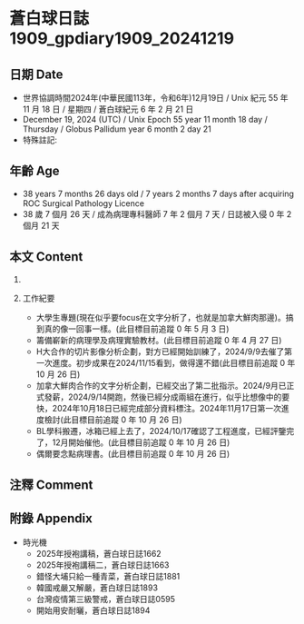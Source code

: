[_metadata_:encoding]: - "utf-8"
[_metadata_:language]: - "zh-Hant-TW"
[_metadata_:fileformat]: - "markdown"
[_metadata_:MIME_type]: - "text/plain"
[_metadata_:markdown_version]: - "commonmark version 0.30"
[_metadata_:markdown_spec]: - "https://spec.commonmark.org/0.30/"

# 蒼白球日誌1909_gpdiary1909_20241219 #

## 日期 Date ##

* 世界協調時間2024年(中華民國113年，令和6年)12月19日 / Unix 紀元 55 年 11 月 18 日 / 星期四 / 蒼白球紀元 6 年 2 月 21 日
* December 19, 2024 (UTC) / Unix Epoch 55 year 11 month 18 day / Thursday / Globus Pallidum year 6 month 2 day 21
* 特殊註記:

## 年齡 Age ##

* 38 years 7 months 26 days old / 7 years 2 months 7 days after acquiring ROC Surgical Pathology Licence
* 38 歲 7 個月 26 天 / 成為病理專科醫師 7 年 2 個月 7 天 / 日誌被入侵 0 年 2 個月 21 天

## 本文 Content ##

1. 

2. 工作紀要

    - 大學生專題(現在似乎要focus在文字分析了，也就是加拿大鮮肉那邊)。搞到真的像一回事一樣。(此目標目前追蹤 0 年 5 月 3 日)
    - 籌備嶄新的病理學及病理實驗教材。(此目標目前追蹤 0 年 4 月 27 日)
    - H大合作的切片影像分析企劃，對方已經開始訓練了，2024/9/9去催了第一次進度。初步成果在2024/11/15看到，做得還不錯(此目標目前追蹤 0 年 10 月 26 日)
    - 加拿大鮮肉合作的文字分析企劃，已經交出了第二批指示。2024/9月已正式發薪，2024/9/14開跑，然後已經分成兩組在進行，似乎比想像中的要快，2024年10月18日已經完成部分資料標注。2024年11月17日第一次進度檢討(此目標目前追蹤 0 年 10 月 26 日)
    - BL學科搬遷，冰箱已經上去了，2024/10/17確認了工程進度，已經評鑒完了，12月開始催他。(此目標目前追蹤 0 年 10 月 26 日)
    - 偶爾要念點病理書。(此目標目前追蹤 0 年 10 月 26 日)

## 注釋 Comment ##


## 附錄 Appendix ##

* 時光機
    - 2025年授袍講稿，蒼白球日誌1662
    - 2025年授袍講稿二，蒼白球日誌1663
    - 錯怪大埔只給一種青菜，蒼白球日誌1881
    - 韓國戒嚴又解嚴，蒼白球日誌1893
    - 台灣疫情第三級警戒，蒼白球日誌0595
    - 開始用安耐曬，蒼白球日誌1894
